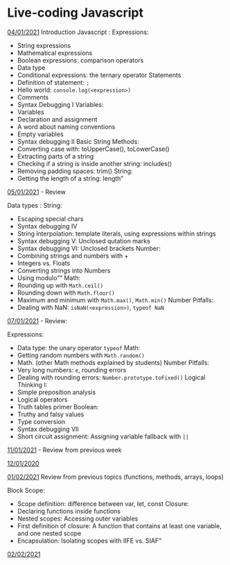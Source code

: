 # Live-coding Javascript

[04/01/2021](jan/04-01/index.js)
Introduction Javascript :
Expressions:

- String expressions
- Mathematical expressions
- Boolean expressions: comparison operators
- Data type
- Conditional expressions: the ternary operator
  Statements
- Definition of statement: `;`
- Hello world: `console.log(<expression>)`
- Comments
- Syntax Debugging I
  Variables:
- Variables
- Declaration and assignment
- A word about naming conventions
- Empty variables
- Syntax debugging II
  Basic String Methods:
- Converting case with:
  toUpperCase(), toLowerCase()
- Extracting parts of a string
- Checking if a string is inside another string: includes()
- Removing padding spaces: trim()
  String:
- Getting the length of a string: length”

[05/01/2021](jan/05-01/index.js) - Review

Data types :
String:

- Escaping special chars
- Syntax debugging IV
- String interpolation: template literals, using expressions within strings
- Syntax debugging V: Unclosed qutation marks
- Syntax debugging VI: Unclosed brackets
  Number:
- Combining strings and numbers with +
- Integers vs. Floats
- Converting strings into Numbers
- Using modulo”"
  Math:
- Rounding up with `Math.ceil()`
- Rounding down with `Math.floor()`
- Maximum and minimum with `Math.max()`, `Math.min()`
  Number Pitfalls:
- Dealing with NaN: `isNaN(<expression>)`, `typeof NaN`

[07/01/2021](jan/07-01/index.js) - Review:

Expressions:

- Data type: the unary operator `typeof`
  Math:
- Getting random numbers with `Math.random()`
- Math. (other Math methods explained by students)
  Number Pitfalls:
- Very long numbers: `e`, rounding errors
- Dealing with rounding errors: `Number.prototype.toFixed()`
  Logical Thinking I:
- Simple preposition analysis
- Logical operators
- Truth tables primer
  Boolean:
- Truthy and falsy values
- Type conversion
- Syntax debugging VII
- Short circuit assignment: Assigning variable fallback with `||`

[11/01/2021](jan/11-01/index.js) - Review from previous week

[12/01/2020](jan/12-01/index.js)

[01/02/2021](feb/01-02/index.js)
Review from previous topics (functions, methods, arrays, loops)

Block Scope:

- Scope definition: difference between var, let, const Closure:
- Declaring functions inside functions
- Nested scopes: Accessing outer variables
- First definition of closure: A function that contains at least one variable, and one nested scope
- Encapsulation: Isolating scopes with IIFE vs. SIAF”

[02/02/2021](feb/02-02/index.js)
